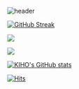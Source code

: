 ![header](https://capsule-render.vercel.app/api?type=rounded&color=timeGradient&text=Welcome%20to%20KIHO's%20GitHub%20👋&animation=twinkling&fontSize=40&fontAlignY=50&fontAlign=50&height=180)

[![GitHub Streak](https://github-readme-streak-stats.herokuapp.com/?user=Oong2&theme=tokyonight)](https://git.io/streak-stats)

![](https://github-profile-summary-cards.vercel.app/api/cards/profile-details?username=Oong2&theme=nord_dark)

![](https://github-profile-summary-cards.vercel.app/api/cards/profile-details?username=Oong2&theme=nord_dark)

[![KIHO's GitHub stats](https://github-readme-stats.vercel.app/api?username=jiholee0&include_all_commits=true&theme=nord&hide_border=true&count_private=true)](https://github.com/Oong2/github-readme-stats)

[![Hits](https://hits.seeyoufarm.com/api/count/incr/badge.svg?url=https%3A%2F%2Fgithub.com%2FOong2%2F&count_bg=%232AB4E5D6&title_bg=%23555555&icon=&icon_color=%23E7E7E7&title=views&edge_flat=false)](https://hits.seeyoufarm.com)
